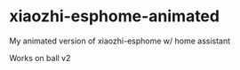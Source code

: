 # xiaozhi-esphome-animated
My animated version of xiaozhi-esphome w/ home assistant

Works on ball v2

